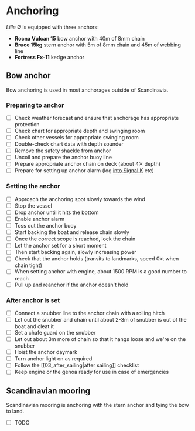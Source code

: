# Anchoring

_Lille Ø_ is equipped with three anchors:

* **Rocna Vulcan 15** bow anchor with 40m of 8mm chain
* **Bruce 15kg** stern anchor with 5m of 8mm chain and 45m of webbing line
* **Fortress Fx-11** kedge anchor

## Bow anchor

Bow anchoring is used in most anchorages outside of Scandinavia.

### Preparing to anchor

- [ ] Check weather forecast and ensure that anchorage has appropriate protection
- [ ] Check chart for appropriate depth and swinging room
- [ ] Check other vessels for appropriate swinging room
- [ ] Double-check chart data with depth sounder
- [ ] Remove the safety shackle from anchor
- [ ] Uncoil and prepare the anchor buoy line
- [ ] Prepare appropriate anchor chain on deck (about 4✕ depth)
- [ ] Prepare for setting up anchor alarm (log [into Signal K](http://192.168.1.105/@signalk/freeboard-sk/) etc)

### Setting the anchor

- [ ] Approach the anchoring spot slowly towards the wind
- [ ] Stop the vessel
- [ ] Drop anchor until it hits the bottom
- [ ] Enable anchor alarm
- [ ] Toss out the anchor buoy
- [ ] Start backing the boat and release chain slowly
- [ ] Once the correct scope is reached, lock the chain
- [ ] Let the anchor set for a short moment
- [ ] Then start backing again, slowly increasing power
- [ ] Check that the anchor holds (transits to landmarks, speed 0kt when chain tight)
- [ ] When setting anchor with engine, about 1500 RPM is a good number to reach
- [ ] Pull up and reanchor if the anchor doesn't hold

### After anchor is set

- [ ] Connect a snubber line to the anchor chain with a rolling hitch
- [ ] Let out the snubber and chain until about 2-3m of snubber is out of the boat and cleat it
- [ ] Set a chafe guard on the snubber
- [ ] Let out about 3m more of chain so that it hangs loose and we're on the snubber
- [ ] Hoist the anchor daymark
- [ ] Turn anchor light on as required
- [ ] Follow the [[03_after_sailing|after sailing]] checklist
- [ ] Keep engine or the genoa ready for use in case of emergencies

## Scandinavian mooring

Scandinavian mooring is anchoring with the stern anchor and tying the bow to land.

- [ ] TODO